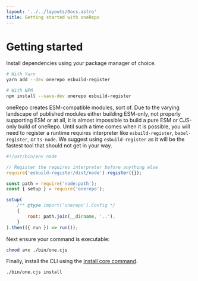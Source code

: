 ```yaml
---
layout: '../../layouts/Docs.astro'
title: Getting started with oneRepo
---
```


# Getting started

Install dependencies using your package manager of choice.

```sh
# With Yarn
yarn add --dev onerepo esbuild-register

# With NPM
npm install --save-dev onerepo esbuild-register
```

oneRepo creates ESM-compatible modules, sort of. Due to the varying landscape of published modules either building ESM-only, not properly supporting ESM or at all, it is almost impossible to build a pure ESM or CJS-only build of oneRepo. Until such a time comes when it is possible, you will need to register a runtime requires interpreter like `esbuild-register`, `babel-register`, or `ts-node`. We suggest using `esbuild-register` as it will be the fastest tool that should not get in your way.

```js title="./bin/one.cjs"
#!/usr/bin/env node

// Register the requires interpreter before anything else
require('esbuild-register/dist/node').register({});

const path = require('node:path');
const { setup } = require('onerepo');

setup(
	/** @type import('onerepo').Config */
	{
		root: path.join(__dirname, '..'),
	}
).then(({ run }) => run());
```

Next ensure your command is executable:

```sh
chmod a+x ./bin/one.cjs
```

Finally, install the CLI using the [install core command](/docs/core/install/).

```sh
./bin/one.cjs install
```
